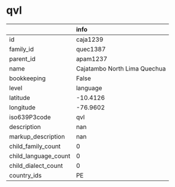 # qvl
|                      | info                         |
|:---------------------|:-----------------------------|
| id                   | caja1239                     |
| family_id            | quec1387                     |
| parent_id            | apam1237                     |
| name                 | Cajatambo North Lima Quechua |
| bookkeeping          | False                        |
| level                | language                     |
| latitude             | -10.4126                     |
| longitude            | -76.9602                     |
| iso639P3code         | qvl                          |
| description          | nan                          |
| markup_description   | nan                          |
| child_family_count   | 0                            |
| child_language_count | 0                            |
| child_dialect_count  | 0                            |
| country_ids          | PE                           |